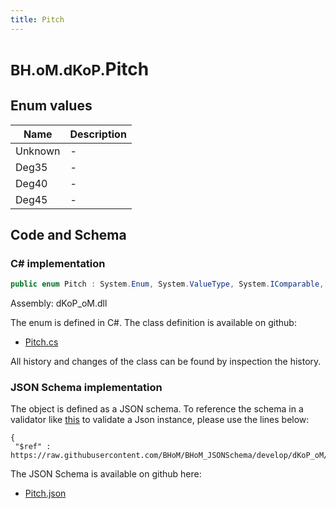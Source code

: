 ```yaml
---
title: Pitch
---
```


# <small>BH.oM.dKoP.</small>**Pitch**



## Enum values

| Name            | Description                                                    |
|-----------------|----------------------------------------------------------------|
| Unknown |  -  |
| Deg35 |  -  |
| Deg40 |  -  |
| Deg45 |  -  |


## Code and Schema

### C# implementation

``` C# title="C#"
public enum Pitch : System.Enum, System.ValueType, System.IComparable, System.ISpanFormattable, System.IFormattable, System.IConvertible
```

Assembly: dKoP_oM.dll

The enum is defined in C#. The class definition is available on github:

- [Pitch.cs](https://github.com/BHoM/dKoP_Toolkit/blob/develop/dKoP_oM/Geometry\Enums\Pitch.cs)

All history and changes of the class can be found by inspection the history.
### JSON Schema implementation

The object is defined as a JSON schema. To reference the schema in a validator like [this](https://www.jsonschemavalidator.net/) to validate a Json instance, please use the lines below:

``` { .json .copy .select } title="JSON Schema"
{
 "$ref" : https://raw.githubusercontent.com/BHoM/BHoM_JSONSchema/develop/dKoP_oM/Pitch.json}
```

The JSON Schema is available on github here:

- [Pitch.json](https://github.com/BHoM/BHoM_JSONSchema/blob/develop/dKoP_oM/Pitch.json)
